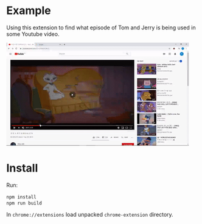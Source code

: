 # Example

Using this extension to find what episode of Tom and Jerry is being used in some Youtube video.

![](/doc/example.gif)

# Install

Run:

```
npm install
npm run build
```

In `chrome://extensions` load unpacked `chrome-extension` directory.
